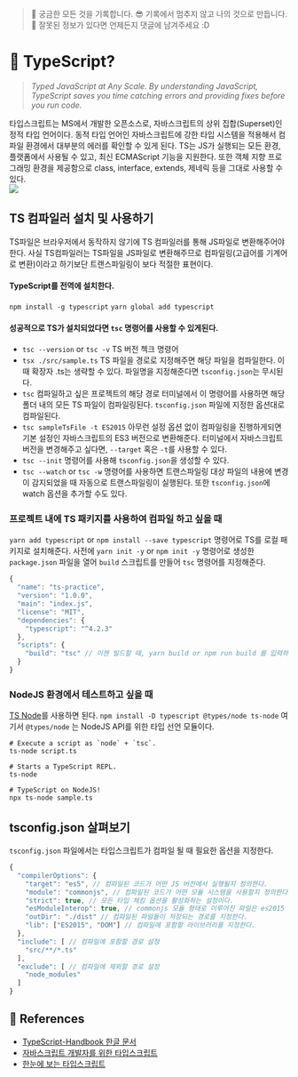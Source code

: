 > 📝 궁금한 모든 것을 기록합니다.
> 😎 기록에서 멈추지 않고 나의 것으로 만듭니다.
> 🙈 잘못된 정보가 있다면 언제든지 댓글에 남겨주세요 :D

# 🧐 TypeScript?

> _Typed JavaScript at Any Scale.
> By understanding JavaScript, TypeScript saves you time catching errors and providing fixes before you run code._

타입스크립트는 MS에서 개발한 오픈소스로, 자바스크립트의 상위 집합(Superset)인 정적 타입 언어이다. 동적 타입 언어인 자바스크립트에 강한 타입 시스템을 적용해서 컴파일 환경에서 대부분의 에러를 확인할 수 있게 된다. TS는 JS가 실행되는 모든 환경, 플랫폼에서 사용될 수 있고, 최신 ECMAScript 기능을 지원한다. 또한 객체 지향 프로그래밍 환경을 제공함으로 class, interface, extends, 제네릭 등을 그대로 사용할 수 있다.  
![](https://images.velog.io/images/gunwooko/post/46eb738d-108e-4cfa-9361-d2e4c05594da/typescript_pic1.webp)

## TS 컴파일러 설치 및 사용하기

TS파일은 브라우저에서 동작하지 않기에 TS 컴파일러를 통해 JS파일로 변환해주어야 한다. 사실 TS컴파일러는 TS파일을 JS파일로 변환해주므로 컴파일링(고급어를 기계어로 변환)이라고 하기보단 트랜스파일링이 보다 적절한 표현이다.

#### TypeScript를 전역에 설치한다.

`npm install -g typescript`
`yarn global add typescript`

#### 성공적으로 TS가 설치되었다면 `tsc` 명령어를 사용할 수 있게된다.

- `tsc --version` or `tsc -v` TS 버전 첵크 명령어
- `tsx ./src/sample.ts` TS 파일을 경로로 지정해주면 해당 파일을 컴파일한다. 이때 확장자 .ts는 생략할 수 있다. 파일명을 지정해준다면 `tsconfig.json`는 무시된다.
- `tsc` 컴파일하고 싶은 프로젝트의 해당 경로 터미널에서 이 명령어를 사용하면 해당 폴더 내의 모든 TS 파일이 컴파일링된다. `tsconfig.json` 파일에 지정한 옵션대로 컴파일된다.
- `tsc sampleTsFile -t ES2015` 아무런 설정 옵션 없이 컴파일링을 진행하게되면 기본 설정인 자바스크립트의 ES3 버전으로 변환해준다. 터미널에서 자바스크립트 버전을 변경해주고 싶다면, `--target` 혹은 `-t`를 사용할 수 있다.
- `tsc --init` 명령어를 사용해 `tsconfig.json`을 생성할 수 있다.
- `tsc --watch` or `tsc -w` 명령어를 사용하면 트랜스파일링 대상 파일의 내용에 변경이 감지되었을 때 자동으로 트랜스파일링이 실행된다.
  또한 `tsconfig.json`에 watch 옵션을 추가할 수도 있다.

### 프로젝트 내에 TS 패키지를 사용하여 컴파일 하고 싶을 때

`yarn add typescript` or `npm install --save typescript` 명령어로 TS를 로컬 패키지로 설치해준다.
사전에 `yarn init -y` or `npm init -y` 명령어로 생성한 `package.json` 파일을 열어 `build` 스크립트를 만들어 `tsc` 명령어를 지정해준다.

```ts
{
  "name": "ts-practice",
  "version": "1.0.0",
  "main": "index.js",
  "license": "MIT",
  "dependencies": {
    "typescript": "^4.2.3"
  },
  "scripts": {
    "build": "tsc" // 이젠 빌드할 때, yarn build or npm run build 를 입력하면 된다.
  }
}
```

### NodeJS 환경에서 테스트하고 싶을 때

[TS Node](https://github.com/TypeStrong/ts-node)를 사용하면 된다.
`npm install -D typescript @types/node ts-node`
여기서 `@types/node` 는 NodeJS API를 위한 타입 선언 모듈이다.

```shell
# Execute a script as `node` + `tsc`.
ts-node script.ts

# Starts a TypeScript REPL.
ts-node

# TypeScript on NodeJS!
npx ts-node sample.ts
```

## tsconfig.json 살펴보기

`tsconfig.json` 파일에서는 타입스크립트가 컴파일 될 때 필요한 옵션을 지정한다.

```ts
{
  "compilerOptions": {
    "target": "es5", // 컴파일된 코드가 어떤 JS 버전에서 실행될지 정의한다.
    "module": "commonjs", // 컴파일된 코드가 어떤 모듈 시스템을 사용할지 정의한다.
    "strict": true, // 모든 타입 체킹 옵션을 활성화하는 설정이다.
    "esModuleInterop": true, // commonjs 모듈 형태로 이루어진 파일은 es2015 모듈 형태로 불러올 수 있게 해준다.
    "outDir": "./dist" // 컴파일된 파일들이 저장되는 경로를 지정한다.
    "lib": ["ES2015", "DOM"] // 컴파일에 포함할 라이브러리를 지정한다.
  },
  "include": [ // 컴파일에 포함할 경로 설정
    "src/**/*.ts"
  ],
  "exclude": [ // 컴파일에 제외할 경로 설정
    "node_modules"
  ]
}
```

## 👀 References

- [TypeScript-Handbook 한글 문서](https://typescript-kr.github.io/)
- [자바스크립트 개발자를 위한 타입스크립트](https://ahnheejong.gitbook.io/ts-for-jsdev/)
- [한눈에 보는 타입스크립트](https://heropy.blog/2020/01/27/typescript/)
